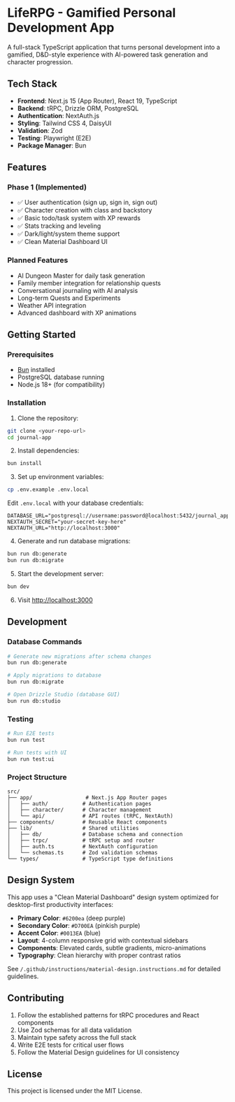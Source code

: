 # LifeRPG - Gamified Personal Development App

A full-stack TypeScript application that turns personal development into a gamified, D&D-style experience with AI-powered task generation and character progression.

## Tech Stack

- **Frontend**: Next.js 15 (App Router), React 19, TypeScript
- **Backend**: tRPC, Drizzle ORM, PostgreSQL
- **Authentication**: NextAuth.js
- **Styling**: Tailwind CSS 4, DaisyUI
- **Validation**: Zod
- **Testing**: Playwright (E2E)
- **Package Manager**: Bun

## Features

### Phase 1 (Implemented)
- ✅ User authentication (sign up, sign in, sign out)
- ✅ Character creation with class and backstory
- ✅ Basic todo/task system with XP rewards
- ✅ Stats tracking and leveling
- ✅ Dark/light/system theme support
- ✅ Clean Material Dashboard UI

### Planned Features
- AI Dungeon Master for daily task generation
- Family member integration for relationship quests
- Conversational journaling with AI analysis
- Long-term Quests and Experiments
- Weather API integration
- Advanced dashboard with XP animations

## Getting Started

### Prerequisites

- [Bun](https://bun.sh/) installed
- PostgreSQL database running
- Node.js 18+ (for compatibility)

### Installation

1. Clone the repository:
```bash
git clone <your-repo-url>
cd journal-app
```

2. Install dependencies:
```bash
bun install
```

3. Set up environment variables:
```bash
cp .env.example .env.local
```

Edit `.env.local` with your database credentials:
```env
DATABASE_URL="postgresql://username:password@localhost:5432/journal_app"
NEXTAUTH_SECRET="your-secret-key-here"
NEXTAUTH_URL="http://localhost:3000"
```

4. Generate and run database migrations:
```bash
bun run db:generate
bun run db:migrate
```

5. Start the development server:
```bash
bun dev
```

6. Visit [http://localhost:3000](http://localhost:3000)

## Development

### Database Commands

```bash
# Generate new migrations after schema changes
bun run db:generate

# Apply migrations to database
bun run db:migrate

# Open Drizzle Studio (database GUI)
bun run db:studio
```

### Testing

```bash
# Run E2E tests
bun run test

# Run tests with UI
bun run test:ui
```

### Project Structure

```
src/
├── app/                 # Next.js App Router pages
│   ├── auth/           # Authentication pages
│   ├── character/      # Character management
│   └── api/            # API routes (tRPC, NextAuth)
├── components/         # Reusable React components
├── lib/                # Shared utilities
│   ├── db/             # Database schema and connection
│   ├── trpc/           # tRPC setup and router
│   ├── auth.ts         # NextAuth configuration
│   └── schemas.ts      # Zod validation schemas
└── types/              # TypeScript type definitions
```

## Design System

This app uses a "Clean Material Dashboard" design system optimized for desktop-first productivity interfaces:

- **Primary Color**: `#6200ea` (deep purple)
- **Secondary Color**: `#D700EA` (pinkish purple)  
- **Accent Color**: `#0013EA` (blue)
- **Layout**: 4-column responsive grid with contextual sidebars
- **Components**: Elevated cards, subtle gradients, micro-animations
- **Typography**: Clean hierarchy with proper contrast ratios

See `/.github/instructions/material-design.instructions.md` for detailed guidelines.

## Contributing

1. Follow the established patterns for tRPC procedures and React components
2. Use Zod schemas for all data validation
3. Maintain type safety across the full stack
4. Write E2E tests for critical user flows
5. Follow the Material Design guidelines for UI consistency

## License

This project is licensed under the MIT License.
